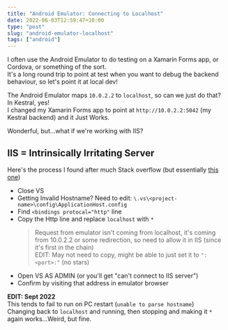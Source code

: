 ```yaml
---
title: "Android Emulator: Connecting to Localhost"
date: 2022-06-03T12:59:47+10:00
type: "post"
slug: "android-emulator-localhost"
tags: ["android"]
---
```


I often use the Android Emulator to do testing on a Xamarin Forms app, or Cordova, or something of the sort.  
It's a long round trip to point at test when you want to debug the backend behaviour, so let's point it at local dev!

<!--more-->  

The Android Emulator maps `10.0.2.2` to `localhost`, so can we just do that?
In Kestral, yes!  
I changed my Xamarin Forms app to point at `http://10.0.2.2:5042` (my Kestral backend) and it Just Works.  

Wonderful, but...what if we're working with IIS?

## IIS = Intrinsically Irritating Server
Here's the process I found after much Stack overflow (but essentially [this one](https://stackoverflow.com/questions/6192726/android-emulator-loopback-to-iis-express-does-not-work-but-does-work-with-cassi))

- Close VS
- Getting Invalid Hostname? Need to edit: `\.vs\<project-name>\config\ApplicationHost.config`
- Find `<bindings protocal="http"` line
- Copy the Http line and replace `localhost` with `*`
  > Request from emulator isn't coming from localhost, it's coming from 10.0.2.2 or some redirection, so need to allow it in IIS (since it's first in the chain)  
  > EDIT: May not need to copy, might be able to just set it to `":<port>:"` (no stars)
- Open VS AS ADMIN (or you'll get "can't connect to IIS server")
- Confirm by visiting that address in emulator browser

**EDIT: Sept 2022**  
This tends to fail to run on PC restart (`unable to parse hostname`)  
Changing back to `localhost` and running, then stopping and making it `*` again works...Weird, but fine.  